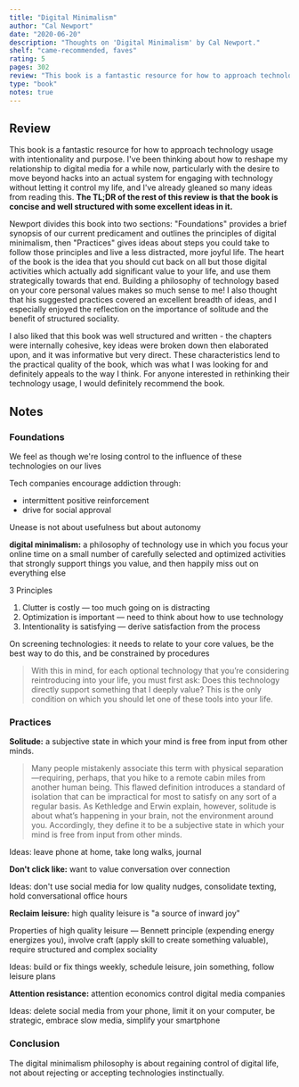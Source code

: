 ```yaml
---
title: "Digital Minimalism"
author: "Cal Newport"
date: "2020-06-20"
description: "Thoughts on 'Digital Minimalism' by Cal Newport."
shelf: "came-recommended, faves"
rating: 5
pages: 302
review: "This book is a fantastic resource for how to approach technology usage with intentionality and purpose. I've been thinking about how to reshape my relationship to digital media for a while now, particularly with the desire to move beyond hacks into an actual system for engaging with technology without letting it control my life, and I've already gleaned so many ideas from reading this. <b>The TL;DR of the rest of this review is that the book is concise and well structured with some excellent ideas in it.</b><br/><br/>Newport divides this book into two sections: 'Foundations' provides a brief synopsis of our current predicament and outlines the principles of digital minimalism, then 'Practices' gives ideas about steps you could take to follow those principles and live a less distracted, more joyful life. The heart of the book is the idea that you should cut back on all but those digital activities which actually add significant value to your life, and use them strategically towards that end. Building a philosophy of technology based on your core personal values makes so much sense to me! I also thought that his suggested practices covered an excellent breadth of ideas, and I especially enjoyed the reflection on the importance of solitude and the benefit of structured sociality.<br/><br/>I also liked that this book was well structured and written - the chapters were internally cohesive, key ideas were broken down then elaborated upon, and it was informative but very direct. These characteristics lend to the practical quality of the book, which was what I was looking for and definitely appeals to the way I think. For anyone interested in rethinking their technology usage, I would definitely recommend the book."
type: "book"
notes: true
---
```


## Review

This book is a fantastic resource for how to approach technology usage with intentionality and purpose. I've been thinking about how to reshape my relationship to digital media for a while now, particularly with the desire to move beyond hacks into an actual system for engaging with technology without letting it control my life, and I've already gleaned so many ideas from reading this. <b>The TL;DR of the rest of this review is that the book is concise and well structured with some excellent ideas in it.</b>

Newport divides this book into two sections: "Foundations" provides a brief synopsis of our current predicament and outlines the principles of digital minimalism, then "Practices" gives ideas about steps you could take to follow those principles and live a less distracted, more joyful life. The heart of the book is the idea that you should cut back on all but those digital activities which actually add significant value to your life, and use them strategically towards that end. Building a philosophy of technology based on your core personal values makes so much sense to me! I also thought that his suggested practices covered an excellent breadth of ideas, and I especially enjoyed the reflection on the importance of solitude and the benefit of structured sociality.

I also liked that this book was well structured and written - the chapters were internally cohesive, key ideas were broken down then elaborated upon, and it was informative but very direct. These characteristics lend to the practical quality of the book, which was what I was looking for and definitely appeals to the way I think. For anyone interested in rethinking their technology usage, I would definitely recommend the book.

## Notes

### Foundations

We feel as though we're losing control to the influence of these technologies on our lives

Tech companies encourage addiction through:

- intermittent positive reinforcement
- drive for social approval

Unease is not about usefulness but about autonomy

**digital minimalism:** a philosophy of technology use in which you focus your online time on a small number of carefully selected and optimized activities that strongly support things you value, and then happily miss out on everything else

3 Principles

1. Clutter is costly — too much going on is distracting
2. Optimization is important — need to think about how to use technology
3. Intentionality is satisfying — derive satisfaction from the process

On screening technologies: it needs to relate to your core values, be the best way to do this, and be constrained by procedures

> With this in mind, for each optional technology that you’re considering reintroducing into your life, you must first ask: Does this technology directly support something that I deeply value? This is the only condition on which you should let one of these tools into your life.

### Practices

**Solitude:** a subjective state in which your mind is free from input from other minds.

> Many people mistakenly associate this term with physical separation—requiring, perhaps, that you hike to a remote cabin miles from another human being. This flawed definition introduces a standard of isolation that can be impractical for most to satisfy on any sort of a regular basis. As Kethledge and Erwin explain, however, solitude is about what’s happening in your brain, not the environment around you. Accordingly, they define it to be a subjective state in which your mind is free from input from other minds.

Ideas: leave phone at home, take long walks, journal

**Don't click like:** want to value conversation over connection

Ideas: don't use social media for low quality nudges, consolidate texting, hold conversational office hours

**Reclaim leisure:** high quality leisure is "a source of inward joy"

Properties of high quality leisure — Bennett principle (expending energy energizes you), involve craft (apply skill to create something valuable), require structured and complex sociality

Ideas: build or fix things weekly, schedule leisure, join something, follow leisure plans

**Attention resistance:** attention economics control digital media companies

Ideas: delete social media from your phone, limit it on your computer, be strategic, embrace slow media, simplify your smartphone

### Conclusion

The digital minimalism philosophy is about regaining control of digital life, not about rejecting or accepting technologies instinctually.
